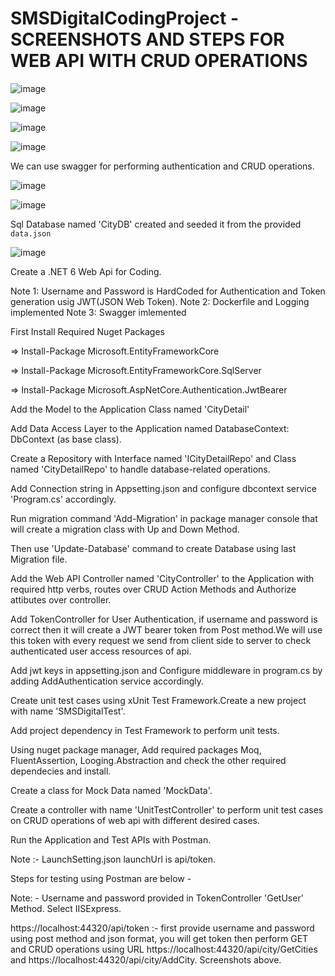 # SMSDigitalCodingProject - SCREENSHOTS AND STEPS FOR WEB API WITH CRUD OPERATIONS 

![image](https://user-images.githubusercontent.com/60474734/176987884-507ffce3-412a-49d3-a8ff-43421ede75af.png)



![image](https://user-images.githubusercontent.com/60474734/176987679-1ea7ab7f-1e25-4f35-8f92-16c1dabf929c.png)



![image](https://user-images.githubusercontent.com/60474734/177101464-625d5efa-7e2e-4361-847d-be2c7d267c6f.png)



![image](https://user-images.githubusercontent.com/60474734/177102032-023b9513-51b6-4f9d-8356-e439fc59c72f.png)



We can use swagger for performing authentication and CRUD operations.

![image](https://user-images.githubusercontent.com/60474734/176987748-78d1631b-25fd-437b-aee6-3b9422a6cacf.png)



![image](https://user-images.githubusercontent.com/60474734/176987959-e7977a40-541a-4ec2-b959-9a663965d886.png)

Sql Database named 'CityDB' created and seeded it from the provided `data.json`



![image](https://user-images.githubusercontent.com/60474734/177078693-d946478a-4ca7-43f7-945e-6eca6b58cd1c.png)





Create a .NET 6 Web Api for Coding. 

Note 1: Username and Password is HardCoded for Authentication and Token generation usig JWT(JSON Web Token). 
Note 2: Dockerfile and Logging implemented
Note 3: Swagger imlemented

First Install Required Nuget Packages 

=> Install-Package Microsoft.EntityFrameworkCore 

=> Install-Package Microsoft.EntityFrameworkCore.SqlServer 

=> Install-Package Microsoft.AspNetCore.Authentication.JwtBearer 

Add the Model to the Application Class named 'CityDetail' 

Add Data Access Layer to the Application named DatabaseContext: DbContext (as base class). 

Create a Repository with Interface named 'ICityDetailRepo' and Class named 'CityDetailRepo' to handle database-related operations. 

Add Connection string in Appsetting.json and configure dbcontext service 'Program.cs' accordingly. 

Run migration command 'Add-Migration' in package manager console that will create a migration class with Up and Down Method. 

Then use 'Update-Database' command to create Database using last Migration file. 

Add the Web API Controller named 'CityController' to the Application with required http verbs, routes over CRUD Action Methods and Authorize attibutes over controller. 

Add TokenController for User Authentication, if username and password is correct then it will create a JWT bearer token from Post method.We will use this token with every request we send from client side to server to check authenticated user access resources of api. 

Add jwt keys in appsetting.json and Configure middleware in program.cs by adding AddAuthentication service accordingly. 

Create unit test cases using xUnit Test Framework.Create a new project with name 'SMSDigitalTest'. 

Add project dependency in Test Framework to perform unit tests.  

Using nuget package manager, Add required packages Moq, FluentAssertion, Looging.Abstraction and check the other required dependecies and install. 

Create a class for Mock Data named 'MockData'. 

Create a controller with name 'UnitTestController' to perform unit test cases on CRUD operations of web api with different desired cases. 

Run the Application and Test APIs with Postman. 

Note :- LaunchSetting.json launchUrl is api/token. 

Steps for testing using Postman are below - 

Note: - Username and password provided in TokenController 'GetUser' Method. Select IISExpress. 

https://localhost:44320/api/token :- first provide username and password using post method and json format, you will get token then perform GET and CRUD operations using  URL https://localhost:44320/api/city/GetCities and https://localhost:44320/api/city/AddCity.
Screenshots above.
